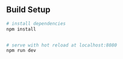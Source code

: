 

## Build Setup

``` bash
# install dependencies
npm install


# serve with hot reload at localhost:8080
npm run dev


```


